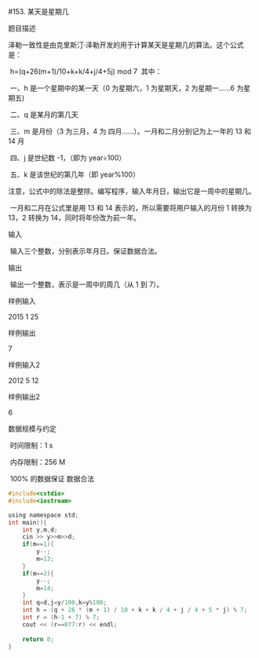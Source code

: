  #153. 某天是星期几
 
题目描述

​ 泽勒一致性是由克里斯汀·泽勒开发的用于计算某天是星期几的算法。这个公式是：

​ h=(q+26(m+1)/10+k+k/4+j/4+5j) mod 7
​ 其中：

​ 一、h 是一个星期中的某一天（0 为星期六，1 为星期天，2 为星期一……6 为星期五)

​ 二、q 是某月的第几天

​ 三、m 是月份（3 为三月，4 为 四月……）。一月和二月分别记为上一年的 13 和 14 月

​ 四、j 是世纪数 -1，（即为 year÷100）

​ 五、k 是该世纪的第几年（即 year%100）

​ 注意，公式中的除法是整除。编写程序，输入年月日，输出它是一周中的星期几。

​ 一月和二月在公式里是用 13 和 14 表示的，所以需要将用户输入的月份 1 转换为 13，2 转换为 14，同时将年份改为前一年。

输入

​ 输入三个整数，分别表示年月日。保证数据合法。

输出

​ 输出一个整数，表示是一周中的周几（从 1 到 7）。

样例输入

2015 1 25

样例输出

7

样例输入2

2012 5 12

样例输出2

6

数据规模与约定

​ 时间限制：1 s

​ 内存限制：256 M

​ 100% 的数据保证 数据合法
```c
#include<cstdio>
#include<iostream>

using namespace std;
int main(){
	int y,m,d;
	cin >> y>>m>>d;
	if(m==1){
		y--;
		m=13;
	}
	if(m==2){
		y--;
		m=14;
	}
	int q=d,j=y/100,k=y%100;
	int h = (q + 26 * (m + 1) / 10 + k + k / 4 + j / 4 + 5 * j) % 7;
	int r = (h-1 + 7) % 7;
	cout << (r==0?7:r) << endl;
	
	return 0;
}